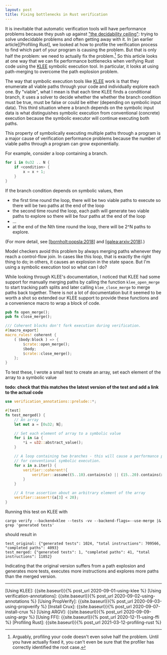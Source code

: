 ```yaml
---
layout: post
title: Fixing bottlenecks in Rust verification
---
```


It is inevitable that automatic verification tools will have performance
problems because they push up against ["the decidability
ceiling"][leino:informatics:2001]: trying to solve undecidable problems and
often getting away with it.
In [an earlier article][Profiling Rust], we looked at how to profile the
verification process to find which part of your program is causing the problem.
But that is only half the problem: we need to actually fix the problem.[^not-even-half]
So this article looks at one way that we can fix performance bottlenecks
when verifying Rust code using the [KLEE] symbolic execution tool.
In particular, it looks at using path-merging to overcome the path explosion problem.

[^not-even-half]:
    Arguably, profiling your code doesn't even solve half the problem.
    Until you have actually fixed it, you can't even be sure that the
    profiler has correctly identified the root case.

The way that symbolic execution tools like [KLEE] work is that
they enumerate all viable paths through your code and individually explore each one.
By "viable", what I mean is that each time KLEE finds a conditional branch, it
uses a solver to decide whether the whether the branch condition must be true,
must be false or could be either (depending on symbolic input data).
This third situation where a branch depends on the symbolic input data
is what distinguishes symbolic execution from conventional (concrete)
execution because the symbolic executor will continue executing both paths.

This property of symbolically executing multiple paths through a program
is a major cause of verification performance problems because
the number of viable paths through a program can grow exponentially.

For example, consider a loop containing a branch.

``` rust
for i in 0u32 .. N {
    if <condition> {
        x = x + 1;
    }
}
```

If the branch condition depends on symbolic values, then

- the first time round the loop, there will be two viable paths to execute
  so there will be two paths at the end of the loop
- the second time round the loop, each path will generate two viable paths to explore
  so there will be four paths at the end of the loop
- ...
- at the end of the Nth time round the loop, there will be 2^N paths
  to explore.

(For more detail, see [[bornholt:oopsla:2018]] and [[galea:arxiv:2018]].)

Model checkers avoid this problem by always merging paths whenever
they reach a control-flow join.
In cases like this loop, that is exactly the right thing to do; in others,
it causes an explosion in the state space.
But I'm using a symbolic execution tool so what can I do?

While looking through KLEE's documentation, I noticed that KLEE had some
support for manually merging paths by
calling the function `klee_open_merge` to start tracking path splits
and later calling `klee_close_merge` to merge paths back together.
There is not a lot of documentation but it seemed to be worth a shot
so extended our KLEE support to provide these functions and a convenience
macro to wrap a block of code.

``` rust
pub fn open_merge();
pub fn close_merge();

/// Coherent blocks don't fork execution during verification.
#[macro_export]
macro_rules! coherent {
    ( $body:block ) => {
        $crate::open_merge();
        $body;
        $crate::close_merge();
    };
}
```

To test these, I wrote a small test to create an array, set each
element of the array to a symbolic value

**todo: check that this matches the latest version of the test and add a link to the actual code**

``` rust
use verification_annotations::prelude::*;

#[test]
fn test_merged() {
    // An array
    let mut a = [0u32; N];

    // Set each element of array to a symbolic value
    for i in &a {
        *i = u32::abstract_value();
    }

    // A loop containing two branches - this will cause a performance problem
    // for conventional symbolic execution.
    for x in a.iter() {
        verifier::coherent!{
            verifier::assume((5..10).contains(x) || (15..20).contains(x))
        }
    }

    // A true assertion about an arbitrary element of the array
    verifier::assert!(a[3] < 20);
}
```



Running this test on KLEE with

    cargo verify --backend=klee --tests -vv --backend-flags=--use-merge |& grep 'generated tests'

should result in

    test_original: {"generated tests": 1024, "total instructions": 709566, "completed paths": 4093}
    test_merged: {"generated tests": 1, "completed paths": 41, "total instructions": 11852}

Indicating that the original version suffers from a path explosion and generates
more tests, executes more instructions and explores more paths than the merged version.



-----------

[aho-corasick crate]:             https://crates.io/crates/aho-corasick/
[CC-rs crate]:                    https://github.com/alexcrichton/cc-rs/
[Cargo build scripts]:            https://doc.rust-lang.org/cargo/reference/build-scripts.html
[Clang]:                          https://clang.llvm.org/
[Crux-MIR]:                       https://github.com/GaloisInc/mir-verifier/
[Docker]:                         https://www.docker.com/
[GraalVM and Rust]:               https://michaelbh.com/blog/graalvm-and-rust-1/
[Hypothesis]:                     https://hypothesis.works/
[kcachegrind]:                    https://kcachegrind.github.io/html/Home.html
[KLEE]:                           https://klee.github.io/
[Linux driver verification]:      http://linuxtesting.org/ldv/
[LLVM]:                           https://llvm.org/
[MIR blog post]:                  https://blog.rust-lang.org/2016/04/19/MIR.html
[PropTest book]:                  https://altsysrq.github.io/proptest-book/intro.html
[PropTest]:                       https://github.com/AltSysrq/proptest/
[regex crate]:                    https://crates.io/crates/regex
[Rust benchmarks]:                https://github.com/soarlab/rust-benchmarks/
[Rust port of QuickCheck]:        https://github.com/burntsushi/quickcheck/
[Rust's runtime]:                 https://blog.mgattozzi.dev/rusts-runtime/
[SMACK]:                          https://smackers.github.io/
[SV-COMP]:                        https://sv-comp.sosy-lab.org/2020/rules.php
[std::env::args source code]:     https://github.com/rust-lang/rust/blob/master/library/std/src/sys/unix/args.rs

[RVT git repo]:                   {{site.gitrepo}}/
[cargo-verify source]:            {{site.gitrepo}}blob/main/cargo-verify/
[compatibility-test]:             {{site.gitrepo}}blob/main/compatibility-test/src
[demos/simple/ffi directory]:     {{site.gitrepo}}blob/main/demos/simple/ffi/
[CONTRIBUTING]:                   {{site.gitrepo}}blob/main/CONTRIBUTING.md
[LICENSE-APACHE]:                 {{site.gitrepo}}blob/main/LICENSE-APACHE
[LICENSE-MIT]:                    {{site.gitrepo}}blob/main/LICENSE-MIT
[regex bottleneck]:               {{site.gitrepo}}blob/main/demos/bottlenecks/regex/src/main.rs
[rust2calltree]:                  {{site.gitrepo}}tree/main/rust2calltree

[Using KLEE]:                     {{site.baseurl}}{% post_url 2020-09-01-using-klee %}
[Using verification-annotations]: {{site.baseurl}}{% post_url 2020-09-02-using-annotations %}
[Using PropVerify]:               {{site.baseurl}}{% post_url 2020-09-03-using-propverify %}
[Install Crux]:                   {{site.baseurl}}{% post_url 2020-09-07-install-crux %}
[Using ARGV]:                     {{site.baseurl}}{% post_url 2020-09-09-using-argv %}
[Using FFI]:                      {{site.baseurl}}{% post_url 2020-12-11-using-ffi %}
[Profiling Rust]:                 {{site.baseurl}}{% post_url 2021-03-12-profiling-rust %}

[Measuring coverage]:             http://ccadar.blogspot.com/2020/07/measuring-coverage-achieved-by-symbolic.html
[KLEE testing CoreUtils]:         https://klee.github.io/tutorials/testing-coreutils/
[galea:arxiv:2018]:               https://alastairreid.github.io/RelatedWork/papers/galea:arxiv:2018/
[bornholt:oopsla:2018]:           https://alastairreid.github.io/RelatedWork/papers/bornholt:oopsla:2018/
[Verification Profiling]:         https://alastairreid.github.io/RelatedWork/notes/verification-profiling/
[leino:informatics:2001]:         https://alastairreid.github.io/RelatedWork/papers/leino:informatics:2001/

[Rust design for testability]:    https://alastairreid.github.io/rust-testability/
[Rust testing or verification]:   https://alastairreid.github.io/why-not-both/
[Verification competitions]:      https://alastairreid.github.io/verification-competitions/
